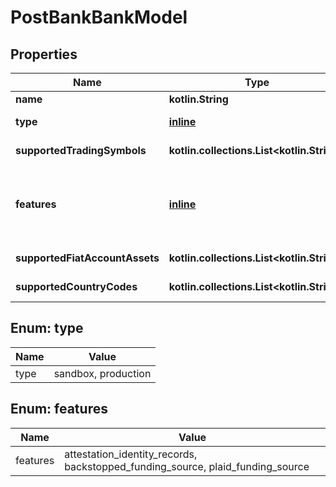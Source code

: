
# PostBankBankModel

## Properties
Name | Type | Description | Notes
------------ | ------------- | ------------- | -------------
**name** | **kotlin.String** | The bank&#39;s name. | 
**type** | [**inline**](#Type) | The bank&#39;s type. At present, only **sandbox** is supported. | 
**supportedTradingSymbols** | **kotlin.collections.List&lt;kotlin.String&gt;** | The bank&#39;s list of supported trading symbols. | 
**features** | [**inline**](#kotlin.collections.List&lt;Features&gt;) | The bank&#39;s enabled features. At present, both **attestation_identity_records** and **backstopped_funding_source** must be set. | 
**supportedFiatAccountAssets** | **kotlin.collections.List&lt;kotlin.String&gt;** | The bank&#39;s list of supported fiat assets. | 
**supportedCountryCodes** | **kotlin.collections.List&lt;kotlin.String&gt;** | The bank&#39;s list of supported country codes. |  [optional]


<a name="Type"></a>
## Enum: type
Name | Value
---- | -----
type | sandbox, production


<a name="kotlin.collections.List<Features>"></a>
## Enum: features
Name | Value
---- | -----
features | attestation_identity_records, backstopped_funding_source, plaid_funding_source



